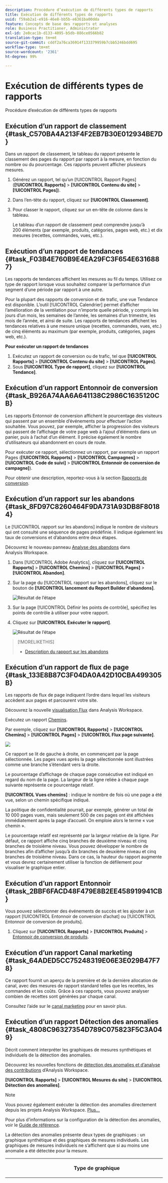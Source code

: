 ```yaml
---
description: Procédure d’exécution de différents types de rapports
title: Exécution de différents types de rapports
uuid: f59ab2a1-e916-46e8-bb5b-e6361ba00dda
feature: Concepts de base des rapports et analyses
role: Business Practitioner, Administrator
exl-id: 2e8cac1b-d133-4095-b5db-886ce0566b82
translation-type: tm+mt
source-git-commit: cddf2a76ca36914f133379959b7cbb5246bdd695
workflow-type: tm+mt
source-wordcount: '2361'
ht-degree: 99%

---
```


# Exécution de différents types de rapports

Procédure d’exécution de différents types de rapports


## Exécution d’un rapport de classement {#task_C570BA4A213F4F2EB7B30E012934BE7D}

Dans un rapport de classement, le tableau du rapport présente le classement des pages du rapport par rapport à la mesure, en fonction du nombre ou du pourcentage. Ces rapports peuvent afficher plusieurs mesures.

<!-- 

t_reports_ranked.xml

 -->

1. Générez un rapport, tel qu’un [!UICONTROL Rapport Pages] (**[!UICONTROL Rapports]** > **[!UICONTROL Contenu du site]** > **[!UICONTROL Pages]**).
1. Dans l’en-tête du rapport, cliquez sur **[!UICONTROL Classement]**.
1. Pour classer le rapport, cliquez sur un en-tête de colonne dans le tableau.

   Le tableau d’un rapport de classement peut comprendre jusqu’à 200 éléments (par exemple, produits, catégories, pages web, etc.) et dix mesures (recettes, commandes, vues, etc.).

## Exécution d’un rapport de tendances {#task_F03B4E760B9E4EA29FC3F654E6316887}

Les rapports de tendances affichent les mesures au fil du temps. Utilisez ce type de rapport lorsque vous souhaitez comparer la performance d’un segment d’une période par rapport à une autre.

<!-- 

t_reports_trended.xml

 -->

Pour la plupart des rapports de conversion et de trafic, une vue Tendance est disponible. L’outil [!UICONTROL Calendrier] permet d’afficher l’amélioration de la ventilation pour n’importe quelle période, y compris les jours d’un mois, les semaines de l’année, les semaines d’un trimestre, les mois de l’année, et ainsi de suite. Les rapports de tendances affichent les tendances relatives à une mesure unique (recettes, commandes, vues, etc.) de cinq éléments au maximum (par exemple, produits, catégories, pages web, etc.).

**Pour exécuter un rapport de tendances**

1. Exécutez un rapport de conversion ou de trafic, tel que **[!UICONTROL Rapports]** > **[!UICONTROL Contenu du site]** > **[!UICONTROL Pages]**.
1. Sous **[!UICONTROL Type de rapport]**, cliquez sur **[!UICONTROL Tendance]**.

## Exécution d’un rapport Entonnoir de conversion {#task_B926A74AA6A641138C2986C1635120CB}

Les rapports Entonnoir de conversion affichent le pourcentage des visiteurs qui passent par un ensemble d’événements pour effectuer l’action souhaitée. Vous pouvez, par exemple, afficher la progression des visiteurs qui passent de l’affichage de votre page web à l’ajout d’éléments dans un panier, puis à l’achat d’un élément. Il précise également le nombre d’utilisateurs qui abandonnent en cours de route.

<!-- 

t_reports_conversion_funnel.xml

 -->

Pour exécuter ce rapport, sélectionnez un rapport, par exemple un rapport Pages (**[!UICONTROL Rapports]** > **[!UICONTROL Campagnes]** > **[!UICONTROL Code de suivi]** > **[!UICONTROL Entonnoir de conversion de campagne]**).

Pour obtenir une description, reportez-vous à la section [Rapports de conversion](https://docs.adobe.com/content/help/fr-FR/analytics/components/dimensions/evar.html).

## Exécution d’un rapport sur les abandons {#task_8FD97C8260464F9DA731A93DB8F80184}

Le [!UICONTROL rapport sur les abandons] indique le nombre de visiteurs qui ont consulté une séquence de pages prédéfinie. Il indique également les taux de conversions et d’abandons entre deux étapes.

<!-- 

t_reports_fallout.xml

 -->

Découvrez le nouveau panneau [Analyse des abandons](https://docs.adobe.com/content/help/fr-FR/analytics/analyze/analysis-workspace/visualizations/fallout/fallout-flow.html) dans Analysis Workspace.

1. Dans [!UICONTROL Adobe Analytics], cliquez sur **[!UICONTROL Rapports]** > **[!UICONTROL Chemins]** > **[!UICONTROL Pages]** > **[!UICONTROL Abandon]**.
1. Sur la page du [!UICONTROL rapport sur les abandons], cliquez sur le bouton de **[!UICONTROL lancement du Report Builder d’abandons]**.

   ![Résultat de l’étape](assets/fallout_add_items.png)

1. Sur la page [!UICONTROL Définir les points de contrôle], spécifiez les points de contrôle à utiliser pour votre rapport.
1. Cliquez sur **[!UICONTROL Exécuter le rapport]**.

   ![Résultat de l’étape](assets/fallout_report.png)

>[!MORELIKETHIS]
>
>* [Description du rapport sur les abandons](https://docs.adobe.com/content/help/fr-FR/analytics/analyze/analysis-workspace/visualizations/fallout/fallout-flow.html)


## Exécution d’un rapport de flux de page {#task_133E8B87C3F04DA0A42D10CBA499305B}

Les rapports de flux de page indiquent l’ordre dans lequel les visiteurs accèdent aux pages et parcourent votre site.

Découvrez la nouvelle [visualisation Flux](https://docs.adobe.com/content/help/en/analytics/analyze/analysis-workspace/visualizations/fallout/fallout-flow.html) dans Analysis Workspace.

Exécutez un rapport [Chemins](https://docs.adobe.com/content/help/fr-FR/analytics/analyze/analysis-workspace/visualizations/flow/flow.html).

Par exemple, cliquez sur **[!UICONTROL Rapports]** > **[!UICONTROL Chemins]** > **[!UICONTROL Pages]** > **[!UICONTROL Flux page suivante]**.

![](assets/page_flow.png)

Ce rapport se lit de gauche à droite, en commençant par la page sélectionnée. Les pages vues après la page sélectionnée sont illustrées comme une branche s’étendant vers la droite.

Le pourcentage d’affichage de chaque page consécutive est indiqué en regard du nom de la page. La largeur de la ligne reliée à chaque page suivante représente ce pourcentage relatif.

**[!UICONTROL Vues chemins]** : indique le nombre de fois où une page a été vue, selon un chemin spécifique indiqué.

La politique de confidentialité pourrait, par exemple, générer un total de 10 000 pages vues, mais seulement 500 de ces pages ont été affichées immédiatement après la page d’accueil. On emploie alors le terme « vue chemin ».

Le pourcentage relatif est représenté par la largeur relative de la ligne. Par défaut, ce rapport affiche cinq branches de deuxième niveau et cinq branches de troisième niveau. Vous pouvez développer le nombre de branches afin d’afficher jusqu’à dix branches de deuxième niveau et cinq branches de troisième niveau. Dans ce cas, la hauteur du rapport augmente et vous devrez certainement utiliser la fonction de défilement pour visualiser le graphique entier.

## Exécution d’un rapport Entonnoir {#task_2BBF6FACD48F479E8B2EE458919941CB}

Vous pouvez sélectionner des événements de succès et les ajouter à un rapport [!UICONTROL Entonnoir de conversion d’achat] ou [!UICONTROL Entonnoir de conversion de produits].

<!-- 

t_reports_funnel.xml

 -->

1. Cliquez sur **[!UICONTROL Rapports]** > **[!UICONTROL Produits]** > [Entonnoir de conversion de produits](https://docs.adobe.com/content/help/fr-FR/analytics/analyze/reports-analytics/t-running-report-types.html).

## Exécution d’un rapport Canal marketing {#task_64ADED5CC75248319E06E3E029B47F78}

Ce rapport fournit un aperçu de la première et de la dernière allocation de canal, avec des mesures de rapport standard telles que les recettes, les commandes et les coûts. Grâce à ces rapports, vous pouvez analyser combien de recettes sont générées par chaque canal.

<!-- 

t_reports_marketing_channel.xml

 -->

Consultez l’aide sur le [canal marketing](/help/components/c-marketing-channels/analyze-mc.md) pour en savoir plus.

## Exécution d’un rapport Détection des anomalies {#task_4808C96327354D789C075823F5C3A049}

Décrit comment interpréter les graphiques de mesures synthétiques et individuels de la détection des anomalies.

<!-- 

t_anomaly_view.xml

 -->

Découvrez les nouvelles fonctions de [détection des anomalies et d’analyse des contributions](https://docs.adobe.com/content/help/fr-FR/analytics/analyze/analysis-workspace/virtual-analyst/anomaly-detection/anomaly-detection.html) d’Analysis Workspace.

**[!UICONTROL Rapports]** > **[!UICONTROL Mesures du site]** > **[!UICONTROL Détection des anomalies]**.

>[!NOTE]
>
>Vous pouvez également exécuter la détection des anomalies directement depuis les projets Analysis Workspace. [Plus...](https://docs.adobe.com/content/help/en/analytics/analyze/analysis-workspace/virtual-analyst/anomaly-detection/anomaly-detection.html)

Pour plus d’informations sur la configuration de la détection des anomalies, voir le [Guide de référence](https://docs.adobe.com/content/help/fr-FR/analytics/analyze/reports-analytics/getting-started.html#Setting_up_Anomaly_Detection).

La détection des anomalies présente deux types de graphiques : un graphique synthétique et des graphiques de mesures individuels. Les graphiques de mesures individuels ne s’affichent que si au moins une anomalie a été détectée pour la mesure.

<table id="table_88163CD8FC164342855D90D01F9C581A"> 
 <thead> 
  <tr> 
   <th colname="col1" class="entry"> <p>Type de graphique </p> </th> 
   <th colname="col2" class="entry"> <p>Son utilité </p> </th> 
  </tr> 
 </thead>
 <tbody> 
  <tr> 
   <td colname="col1"> <p>Graphique synthétique </p> <p><img placement="break"  src="assets/ad_summary_chart.png" width="570px" id="image_1CD4C4770BAA43C4AD7CBB824AD41338" /> </p> </td> 
   <td colname="col2"> <p> 
     <ul id="ul_D26DA3024CD7468291369F549557B28A"> 
      <li id="li_1C22B6E02FFB479FB71EFAD89EB37A4E">Chaque carré représente une anomalie, suivie par jour, qui correspond à une mesure ci-dessous. </li> 
      <li id="li_8FC587D3FF4E452D83263CC7A10B6675">Le vert indique les anomalies se situant au-dessus de la ligne de tendance, le bleu en dessous. </li> 
      <li id="li_25135AB691BF443599AF2A3A60E2E71A">Indique l’ampleur de l’anomalie : plus l’anomalie est grande, plus la couleur du point de données est foncée et plus il est éloigné de la ligne de tendance. </li> 
      <li id="li_0C42AFA8897D420D8AB1A5D0F65B3B3A">Cliquez sur des anomalies individuelles pour afficher le tableau de mesures individuelles de cette anomalie (sous le tableau récapitulatif). </li> 
      <li id="li_85C0F426952547B5A75D6BD31DE19CA5">Les valeurs du pourcentage d’écart (à gauche du graphique) sont calculées comme suit : 
       <ul id="ul_BEC0A88BFFAC4CF78BC9885FEB749694"> 
        <li id="li_1BAB2F50482745B69937DFAF1E09982E">Si les limites supérieures et la valeur attendue sont les mêmes, le % d’écart est de 100 % </li> 
        <li id="li_CA48064F5788448C8646CCE196161237">Sinon, le % d’écart est égal à : ((valeur réelle - valeur limite supérieure) / (valeur limite supérieure - valeur attendue)) * 100 </li> 
        <li id="li_4090357A0D214BC7B1C3DE0615875554">Si les limites inférieures et la valeur attendue sont identiques, le % d’écart est de -100 % </li> 
        <li id="li_EF694E1A4E874ECD94E1E8F7302E494F">Sinon, le % d’écart est ((valeur réelle inférieure - valeur réelle) / (valeur attendue - valeur limite inférieure)) * -100 </li> 
       </ul> </li> 
      <li id="li_5C05EF7023484CC993E96D63E842B65C">Cliquez sur <span class="uicontrol">Afficher Segments</span> pour afficher le rail des segments à partir duquel vous pouvez appliquer des segments à un rapport de détection des anomalies. <a href="https://docs.adobe.com/content/help/en/analytics/components/segmentation/seg-home.html"  > Plus d’informations</a> sur la segmentation. </li> 
      <li id="li_1B41CABF13D1407886C68EE3BC201E60">Cliquez sur <span class="uicontrol">Modifier des mesures</span> pour sélectionner et désélectionner des mesures pour lesquelles vous souhaitez détecter des anomalies. </li> 
     </ul> </p> </td> 
  </tr> 
  <tr> 
   <td colname="col1"> <p>Graphique de mesures individuel </p> <p><img placement="break"  src="assets/metric_report.png" width="570px" id="image_5BBECFD91CF14478AA4761E6256BBCB9" /> </p> </td> 
   <td colname="col2"> <p> 
     <ul id="ul_739C5687013743A29B63089FDA763F45"> 
      <li id="li_456A0BDA4D4E46CE9CC1C3DBAA1E2220">Affiche des points de données anormaux pour des mesures de tendance spécifiques (notamment les mesures calculées) sous la forme de points. </li> 
      <li id="li_89FD847C65F04F48BCA7CD38D0EC51CD">Affiche l’anomalie la plus récente en haut, et effectue ensuite un classement par nombre d’anomalies. </li> 
      <li id="li_98B97A9706DE4455B8D8850904CBDE03">Affiche une ligne continue pour indiquer les données réelles actuellement collectées. Cette ligne est comparée à la prévision et à la marge d’erreur afin de déduire si les points de données sont anormaux. </li> 
      <li id="li_0EEA38DDDC344BF3879430E67D74EB72">Affiche une ligne en pointillés qui représente une prévision basée sur les données historiques (c’est-à-dire la période de formation). </li> 
      <li id="li_035BD2725D004AEDB630BF8DFF4DA4F3">Affiche en gris les intervalles/limites de confiance à 95 % supérieurs et inférieurs. </li> 
      <li id="li_021A3D1F2EDB4319B9B39620EF1C038A">Permet de réduire et développer des rapports individuels en cliquant sur la double flèche vers le haut ou vers le bas en regard du nom de la mesure. </li> 
      <li id="li_722E4B9FC21047AC96D7B143197E293D">Modifie l’ordre dans lequel les graphiques de mesures apparaissent en réagissant aux déroulements vers le bas dans le rapport d’aperçu (voir ci-dessus). </li> 
      <li id="li_A2441169B185475AA68A64F81E6E40B8">Permet de filtrer les graphiques en utilisant des termes de recherche, tels que « page » pour toutes les mesures relatives aux pages. </li> 
      <li id="li_F1BBBFCA8E2A43C29658E4FCAA36C904">Permet d’afficher toutes les mesures que vous avez définies ou uniquement celles comportant des anomalies. </li> 
     </ul> </p> </td> 
  </tr> 
 </tbody> 
</table>

## Configuration de la détection des anomalies {#task_AF347B34F56E44A6AE70E019B6EB2F08}

Étapes permettant de sélectionner des suites de rapports, des mesures et des périodes de formation/d’affichage pour la détection des anomalies.

<!-- 

t_anomaly_config.xml

 -->

Configurez la détection des anomalies indépendamment pour chaque suite de rapports.

1. Accédez à **[!UICONTROL Analytics > Rapports > Mesures du site > Détection des anomalies]**.
1. Sélectionnez la suite de rapports pour laquelle vous souhaitez suivre quotidiennement la détection des anomalies. Pour afficher une liste des suites de rapports, cliquez sur le menu déroulant du sélecteur de suite de rapports.
1. Pour sélectionner les mesures et/ou définir des mesures filtrées, cliquez sur **[!UICONTROL Modifier des mesures]** dans la partie supérieure droite de l’écran :  ![](assets/metrics_icon.png).

   Vous pouvez sélectionner des mesures dans la liste (y compris des mesures calculées) de toutes les mesures ou dans une liste de mesures suivies. Vous pouvez également filtrer des termes spécifiques afin de préciser les résultats. 1. Une fois le rapport généré, définissez la **[!UICONTROL période de formation]** et la **[!UICONTROL période d’affichage]** pour la détection des anomalies. (Considérez la période de formation en tant que « période d’apprentissage » pour l’algorithme.)

   ![](assets/view_training_periods.png)

   Gardez les éléments suivants à l’esprit :

* la période de formation se termine juste avant que la période d’affichage ne commence ;
* la valeur par défaut des deux périodes est de 30 jours et vous pouvez l’étendre à 60 ou 90 ;
* l’extension de la période de formation place vos données dans un contexte plus étendu et peut réduire la taille d’une anomalie.

   Le rapport des mesures de détection des anomalies s’actualise chaque fois que vous modifiez un paramètre.
1. (Facultatif) Appliquez les segments au rapport en cliquant sur **[!UICONTROL Afficher les segments]** et en sélectionnant un ou plusieurs segments existants ou en créant un nouveau segment et en l’appliquant.

   ![](assets/ad_top_menu.png)

   Voir le [guide de segmentation d’Analytics](https://docs.adobe.com/content/help/fr-FR/analytics/components/segmentation/seg-home.html) pour en savoir plus sur la création et la gestion des segments. 1. (Facultatif) Définissez le rapport comme favori ou signet.
1. (Facultatif) Modifiez la date de fin de la période d’affichage. La valeur par défaut est « hier ».
1. Vous pouvez à présent commencer à interpréter le rapport. [Affichage des graphiques de détection des anomalies](/help/analyze/reports-analytics/t-running-report-types.md#task_4808C96327354D789C075823F5C3A049).

## Exécution d’un rapport en temps réel {#task_5D25929C918E40B18965222FA94176B0}

Décrit comment afficher et interpréter les rapports en temps réel.

<!-- 

reports_realtime.xml

 -->

**[!UICONTROL Rapports > Mesures du site > Temps réel]**.

La création de rapports en temps réel offre deux rapports principaux : un rapport d’aperçu et un rapport détaillé. Ils sont chacun composés de plusieurs mini-rapports.

Pour plus d’informations sur la configuration des rapports en temps réel, voir le [Guide de référence d’Analytics](https://docs.adobe.com/content/help/fr-FR/analytics/landing/home.html#RealTime_Reports_Configuration).

1. Étudiez le rapport **[!UICONTROL Aperçu]** et ses composants :  ![](assets/rtr_overview_report.png)

   <table id="choicetable_8586BECF55E843B2B5CD41205567EA32"> 
   <thead class="chhead sthead"> 
   <th class="choptionhd"> Composant de l’interface utilisateur </th> 
   <th class="chdeschd"> Description </th> 
   </thead> 
   <tr class="chrow strow"> 
   <td class="choption"><strong>Sélectionner une suite de rapports</strong></td> 
   <td class="chdesc stentry"> Affiche la suite de rapports couverte par ce rapport en temps réel. Pour modifier la suite de rapports, voir <a href="https://docs.adobe.com/content/help/fr-FR/analytics/admin/admin-tools/real-time-reports/t-realtime-admin.html"  >Configuration de rapports en temps réel </a>. </td> 
   </tr> 
   <tr class="chrow strow"> 
   <td class="choption"><strong>Basculer entre les rapports</strong></td> 
   <td class="chdesc stentry"> Permet de basculer entre les rapports que vous avez configurés (3 au maximum). </td> 
   </tr> 
   <tr class="chrow strow"> 
   <td class="choption"><strong>Sélectionner une période</strong></td> 
   <td class="chdesc stentry"> Permet de choisir la période globale à utiliser par tous les petits rapports du rapport. </td> 
   </tr> 
   <tr class="chrow strow"> 
   <td class="choption"><strong>Configurer les rapports</strong></td> 
   <td class="chdesc stentry"> Ce lien d’icône d’engrenage n’est visible que si vous êtes doté des droits d’administration. Si vous cliquez sur ce lien, vous accédez au gestionnaire des suites de rapports sous <span class="ignoretag"><span class="uicontrol">Outils d’administration</span> &gt; <span class="uicontrol">Suites de rapports</span> &gt; <span class="uicontrol">Modifier paramètres</span> &gt; <span class="uicontrol">Temps réel </span> </span>. </td> 
   </tr> 
   <tr class="chrow strow"> 
   <td class="choption"><strong>Affichage plein écran</strong></td> 
   <td class="chdesc stentry"> L’icône d’affichage plein écran n’est visible que si votre écran comporte un format spécifique (16:9 ou 16:10) ET si votre navigateur le prend en charge. Notez que vous ne pouvez pas interagir avec l’écran lorsqu’il est en mode plein écran (appuyez sur <span class="uicontrol">Échap</span> pour quitter). Le mode plein écran n’a pas de délai d’expiration. </td> 
   </tr> 
   <tr class="chrow strow"> 
   <td class="choption"><strong>Mini-rapport Trafic du site</strong></td> 
   <td class="chdesc stentry"> Les données de la ligne de tendance bleue affichent le trafic total pour l’ensemble du site. L’axe des X utilise des libellés littéraux (il y a 15 minutes, il y a 10 minutes) sauf pour la valeur actuelle qui s’affiche sous la forme d’une expression en temps réel. </td> 
   </tr> 
   <tr class="chrow strow"> 
   <td class="choption"><strong>Petit rapport Total du site</strong></td> 
   <td class="chdesc stentry"> Présente un nombre (total du site) pour la mesure sélectionnée du rapport en temps réel au cours des N dernières minutes. « N » est configurable par l’intermédiaire du sélecteur de période. <p>La couleur et la direction de la flèche sont basées sur l’algorithme suivant : 
      <ul id="ul_9F40CEA33798467393CB1266BB36D500"> 
      <li id="li_CCD01A44F912487DA5681EA50113643C">Gain significatif (flèche vers le haut) : &gt; 100 % </li> 
      <li id="li_7402491A9A614851B7F2AE0C77BD9A97">Gain (flèche vers le haut et la droite) : entre 5 et 100 % </li> 
      <li id="li_BCA79C08B5714D4B9315068112C66107"> Neutre (flèche vers la droite) : entre 5 % et -5 % </li> 
      <li id="li_234ECBD7D83A4AE680E4A70BF288681F"> Perte (flèche vers le bas et la droite) : entre -5 % et -100 % </li> 
      <li id="li_10C5EA8803604C1CA714D3DB27478B31"> Perte significative (flèche vers le bas) : &lt; -100 % </li> 
      </ul> </p> <p>Si le total du site est signalé en « instances », ces instances reflètent la dimension du mini-rapport principal. Si un nom spécifique d’instance existe (par exemple « Pages vues »), le total du site signale ce nom. </p> </td> 
   </tr> 
   <tr class="chrow strow"> 
   <td class="choption"><strong>Petit rapport principal</strong></td> 
   <td class="chdesc stentry"> Rapport pour la dimension principale du rapport en temps réel et pour ses mesures. Présente une ligne de tendance pour cet élément correspondant à la période sélectionnée. Le total des mesures représente la somme pour la ligne de tendance complète. La flèche indique si l’élément est en situation de forts gains, de gains, neutre, de pertes, de fortes pertes. </td> 
   </tr> 
   <tr class="chrow strow"> 
   <td class="choption"><strong>Boîte de dialogue de recherche</strong></td> 
   <td class="chdesc stentry"> La recherche impacte tous les mini-rapports. Elle se poursuit lorsque vous affichez le rapport. </td> 
   </tr> 
   <tr class="chrow strow"> 
   <td class="choption"><strong>Tri par... Le plus populaire/Gagnants/Perdants</strong></td> 
   <td class="chdesc stentry"> Vous pouvez basculer pour trier par <span class="uicontrol">Le plus populaire</span>(par défaut), <span class="uicontrol">Gagnants</span> (dimensions présentant les plus fortes croissances) et <span class="uicontrol">Perdants</span> (dimensions étant sur une trajectoire descendante). <p>La formule utilisée pour déterminer les gagnants ou les perdants est la suivante : le rapport en temps réel recherche l’échantillon le plus ancien et l’avant-dernier et effectue un simple calcul « modification en % ». Ainsi, si « 15 dernières minutes » est sélectionné et n représente la minute actuelle, n-1 est comparé à n-15. Le rapport en temps réel n’effectue pas, pour le moment, de pondération. La minute en cours est ignorée, car elle n’est pas terminée et produirait sans doute une modification en % erronée. </p> <p>Cette formule est cohérente pour toutes les mesures utilisées dans le rapport en temps réel. </p> </td> 
   </tr> 
   <tr class="chrow strow"> 
   <td class="choption"><strong>Petit rapport secondaire 1</strong></td> 
   <td class="chdesc stentry"> Présente des rapports en temps réel pour la deuxième dimension du rapport configuré et pour sa mesure. <p>Le mini-rapport secondaire 1 affiche les 4 catégories supérieures ; la cinquième est une agrégation de toutes les valeurs restantes. Pour chaque catégorie, l’affichage brut total de la catégorie est fourni. En outre, le total de toutes les catégories s’affiche au centre. </p> <p> Le survol d’une section avec le curseur met en surbrillance la catégorie associée et affiche la ligne de tendance de la catégorie sous le beignet. </p> <p> Le survol d’un élément de ligne avec le curseur met en surbrillance ce dernier avec la section associée et affiche la ligne de tendance de la catégorie sous le beignet. </p> </td> 
   </tr> 
   <tr class="chrow strow"> 
   <td class="choption"><strong>Petit rapport secondaire 2</strong></td> 
   <td class="chdesc stentry"> Présente des rapports en temps réel pour la troisième dimension du rapport configuré et pour sa mesure. Le survol du libellé de la ligne avec le curseur fait glisser le libellé vers la droite et révèle une ligne de tendance pour l’élément survolé. </td> 
   </tr> 
   </table>

1. Cliquez sur un élément de liste dans le petit rapport principal pour lancer la vue **[!UICONTROL Détails]** pour cet élément de liste :  ![](assets/rtr_detail_report.png)

   | **Mini-rapport Tendance des éléments** | Présente la ligne de tendance de l’élément qui a été sélectionné dans le rapport Aperçu pendant les N dernières minutes. Vous pouvez configurer N par l’intermédiaire du sélecteur de période. |
   |---|---|
   | **Mini-rapport Total des éléments** | Présente un nombre de mesures total pour l’élément qui a été sélectionné dans le rapport Aperçu au cours des N dernières minutes. Vous pouvez configurer N par l’intermédiaire du sélecteur de période. |
   | **Mini-rapport secondaire corrélé 1** | Ce mini-rapport est très similaire au mini-rapport secondaire 1. La seule différence est la source de données utilisée pour alimenter ce rapport : dans cet exemple, il montre la corrélation (ou ventilation) entre une page spécifique (celle que vous avez sélectionnée dans le mini-rapport principal du rapport Aperçu) et les instances affichées. |
   | **Mini-rapport secondaire corrélé 2** | Ce mini-rapport est très similaire au mini-rapport secondaire 2. La seule différence est la source de données utilisée pour alimenter ce rapport : dans cet exemple, il montre la corrélation (ou ventilation) entre une page spécifique (celle que vous avez sélectionnée dans le mini-rapport principal du rapport Aperçu) et la dimension de langue. |
